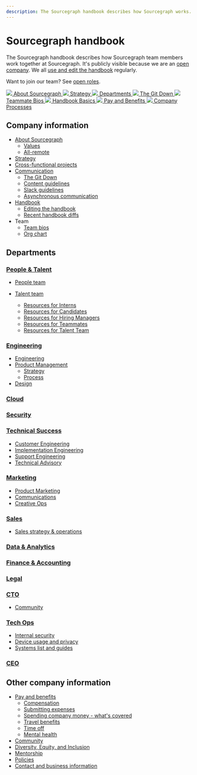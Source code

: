 ```yaml
---
description: The Sourcegraph handbook describes how Sourcegraph works.
---
```


# Sourcegraph handbook

The Sourcegraph handbook describes how Sourcegraph team members work together at Sourcegraph. It's publicly visible because we are an [open company](company-info-and-process/about-sourcegraph/index.md#open-company). We all [use and edit the handbook](handbook/index.md) regularly.

Want to join our team? See [open roles](https://about.sourcegraph.com/jobs/).

<div class="blocks">
  <a href="company-info-and-process/about-sourcegraph/index.md" class="block">
    <img src="https://storage.googleapis.com/sourcegraph-assets/handbook/icons/about.svg">
    About Sourcegraph
  </a>
  <a href="strategy-goals/strategy/index.md" class="block">
    <img src="https://storage.googleapis.com/sourcegraph-assets/handbook/icons/strategy.svg">
    Strategy
  </a>
  <a href="departments/index.md" class="block">
    <img src="https://storage.googleapis.com/sourcegraph-assets/handbook/icons/departments.svg">
    Departments
  </a>
  <a href="https://docs.google.com/document/d/1WqyffCTaPKp9G1kpPFryEi2eiPZzwfF7Gmo2mAjSq40/edit#heading=h.kso9gsaecr0b" class="block">
    <img src="https://storage.googleapis.com/sourcegraph-assets/handbook/icons/the-git-down.svg">
    The Git Down
  </a>
  <a href="team/index.md" class="block">
    <img src="https://storage.googleapis.com/sourcegraph-assets/handbook/icons/bios.svg">
    Teammate Bios
  </a>
  <a href="handbook/editing/index.md" class="block">
    <img src="https://storage.googleapis.com/sourcegraph-assets/handbook/icons/handbook.svg">
    Handbook Basics
  </a>
  <a href="benefits-pay-perks/benefits-perks/index.md" class="block">
    <img src="https://storage.googleapis.com/sourcegraph-assets/handbook/icons/pay-and-benefits.svg">
    Pay and Benefits
  </a>
  <a href="company-info-and-process/index.md" class="block">
    <img src="https://storage.googleapis.com/sourcegraph-assets/handbook/icons/policies.svg">
    Company Processes
  </a>
</div>

## Company information

- [About Sourcegraph](company-info-and-process/about-sourcegraph/index.md)
  - [Values](company-info-and-process/values/index.md)
  - [All-remote](company-info-and-process/remote/index.md)
- [Strategy](strategy-goals/strategy/index.md)
- [Cross-functional projects](strategy-goals/cross-functional-projects/index.md)
- [Communication](company-info-and-process/communication/index.md)
  - [The Git Down](https://docs.google.com/document/d/1WqyffCTaPKp9G1kpPFryEi2eiPZzwfF7Gmo2mAjSq40/edit#heading=h.kso9gsaecr0b)
  - [Content guidelines](company-info-and-process/communication/content_guidelines/index.md)
  - [Slack guidelines](company-info-and-process/communication/team_chat.md)
  - [Asynchronous communication](company-info-and-process/communication/asynchronous-communication.md)
- [Handbook](handbook/index.md)
  - [Editing the handbook](handbook/editing/index.md)
  - [Recent handbook diffs](https://sourcegraph.com/search?q=context:global+repo:^github.com/sourcegraph/handbook%24+type:diff)
- Team
  - [Team bios](team/index.md)
  - [Org chart](team/org_chart.md)

## Departments

### [People & Talent](departments/people-talent/index.md)

- [People team](departments/people-talent/index.md)

- [Talent team](departments/people-talent/index.md)
  - [Resources for Interns](departments/people-talent/talent/internship/index.md)
  - [Resources for Candidates](departments/people-talent/index.md#resources-for-candidates)
  - [Resources for Hiring Managers](departments/people-talent/index.md#resources-for-hiring-managers)
  - [Resources for Teammates](departments/people-talent/index.md#resources-for-teammates)
  - [Resources for Talent Team](departments/people-talent/index.md#resources-for-talent-team)

### [Engineering](departments/engineering/index.md)

- [Engineering](departments/engineering/dev/index.md)
- [Product Management](departments/engineering/product/index.md)
  - [Strategy](strategy-goals/strategy/index.md#team-strategy-pages)
  - [Process](departments/engineering/product/process/index.md)
- [Design](departments/engineering/design/index.md)

### [Cloud](departments/cloud/index.md)

### [Security](departments/security/index.md)

### [Technical Success](departments/technical-success/index.md)

- [Customer Engineering](departments/technical-success/ce/index.md)
- [Implementation Engineering](departments/technical-success/ie/index.md)
- [Support Engineering](departments/technical-success/support/index.md)
- [Technical Advisory](departments/technical-success/ta/index.md)

### [Marketing](departments/marketing/index.md)

- [Product Marketing](departments/marketing/product-marketing/index.md)
- [Communications](departments/marketing/comms/index.md)
- [Creative Ops](departments/marketing/creative-ops.md)

### [Sales](departments/sales/index.md)

- [Sales strategy & operations](departments/sales/sales-ops/index.md)

### [Data & Analytics](departments/data-analytics/index.md)

### [Finance & Accounting](departments/finance/index.md)

### [Legal](departments/legal/index.md)

### [CTO](departments/cto/index.md)

- [Community](departments/cto/community/index.md)

### [Tech Ops](departments/tech-ops/index.md)

- [Internal security](departments/tech-ops/process/internal-security/index.md)
- [Device usage and privacy](departments/tech-ops/process/team_device_usage_privacy.md)
- [Systems list and guides](departments/tech-ops/tools/index.md)

### [CEO](departments/ceo-team/index.md)

## Other company information

- [Pay and benefits](benefits-pay-perks/benefits-perks/index.md)
  - [Compensation](benefits-pay-perks/pay-expenses/compensation/index.md)
  - [Submitting expenses](benefits-pay-perks/pay-expenses/expenses/index.md)
  - [Spending company money - what's covered](benefits-pay-perks/benefits-perks/spending-company-money.md)
  - [Travel benefits](benefits-pay-perks/benefits-perks/travel/index.md)
  - [Time off](benefits-pay-perks/benefits-perks/time-off/index.md)
  - [Mental health](benefits-pay-perks/benefits-perks/mental-health/index.md)
- [Community](company-info-and-process/community/index.md)
- [Diversity, Equity, and Inclusion](company-info-and-process/diversity-equity-and-inclusion/index.md)
- [Mentorship](company-info-and-process/mentorship/index.md)
- [Policies](company-info-and-process/policies/index.md)
- [Contact and business information](company-info-and-process/about-sourcegraph/general-office-info.md)
